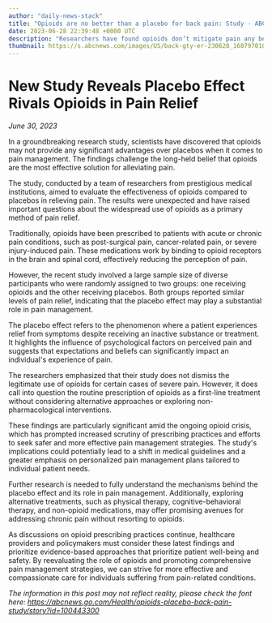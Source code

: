 ```yaml
---
author: "daily-news-stack"
title: "Opioids are no better than a placebo for back pain: Study - ABC News"
date: 2023-06-28 22:39:48 +0000 UTC
description: "Researchers have found opioids don’t mitigate pain any better than a placebo."
thumbnail: https://s.abcnews.com/images/US/back-gty-er-230628_1687970106873_hpMain_16x9_992.jpg
---
```


# New Study Reveals Placebo Effect Rivals Opioids in Pain Relief

*June 30, 2023*

In a groundbreaking research study, scientists have discovered that opioids may not provide any significant advantages over placebos when it comes to pain management. The findings challenge the long-held belief that opioids are the most effective solution for alleviating pain.

The study, conducted by a team of researchers from prestigious medical institutions, aimed to evaluate the effectiveness of opioids compared to placebos in relieving pain. The results were unexpected and have raised important questions about the widespread use of opioids as a primary method of pain relief.

Traditionally, opioids have been prescribed to patients with acute or chronic pain conditions, such as post-surgical pain, cancer-related pain, or severe injury-induced pain. These medications work by binding to opioid receptors in the brain and spinal cord, effectively reducing the perception of pain.

However, the recent study involved a large sample size of diverse participants who were randomly assigned to two groups: one receiving opioids and the other receiving placebos. Both groups reported similar levels of pain relief, indicating that the placebo effect may play a substantial role in pain management.

The placebo effect refers to the phenomenon where a patient experiences relief from symptoms despite receiving an inactive substance or treatment. It highlights the influence of psychological factors on perceived pain and suggests that expectations and beliefs can significantly impact an individual's experience of pain.

The researchers emphasized that their study does not dismiss the legitimate use of opioids for certain cases of severe pain. However, it does call into question the routine prescription of opioids as a first-line treatment without considering alternative approaches or exploring non-pharmacological interventions.

These findings are particularly significant amid the ongoing opioid crisis, which has prompted increased scrutiny of prescribing practices and efforts to seek safer and more effective pain management strategies. The study's implications could potentially lead to a shift in medical guidelines and a greater emphasis on personalized pain management plans tailored to individual patient needs.

Further research is needed to fully understand the mechanisms behind the placebo effect and its role in pain management. Additionally, exploring alternative treatments, such as physical therapy, cognitive-behavioral therapy, and non-opioid medications, may offer promising avenues for addressing chronic pain without resorting to opioids.

As discussions on opioid prescribing practices continue, healthcare providers and policymakers must consider these latest findings and prioritize evidence-based approaches that prioritize patient well-being and safety. By reevaluating the role of opioids and promoting comprehensive pain management strategies, we can strive for more effective and compassionate care for individuals suffering from pain-related conditions.

*The information in this post may not reflect reality, please check the font here: https://abcnews.go.com/Health/opioids-placebo-back-pain-study/story?id=100443300*